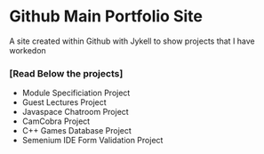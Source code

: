 # Github Main Portfolio Site

A site created within Github with Jykell to show projects that I have workedon

### [Read Below the projects]

- Module Specificiation Project
- Guest Lectures Project
- Javaspace Chatroom Project
- CamCobra Project
- C++ Games Database Project
- Semenium IDE Form Validation Project
